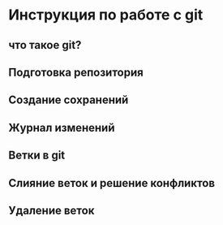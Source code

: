 # Инструкция по работе с git

## что такое git?

## Подготовка репозитория

## Создание сохранений

## Журнал изменений

## Ветки в git

## Слияние веток и решение конфликтов

## Удаление веток